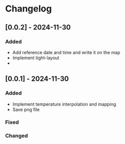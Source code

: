 # Changelog

## [0.0.2] - 2024-11-30
### Added
- Add reference date and time and write it on the map
- Implement tight-layout
- 
## [0.0.1] - 2024-11-30
### Added
- Implement temperature interpolation and mapping
- Save png file

### Fixed


### Changed
